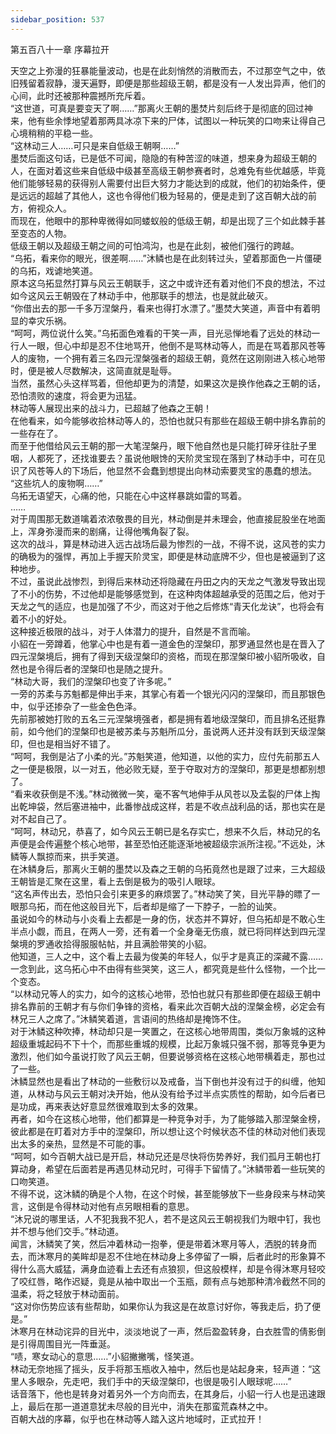 ```yaml
---
sidebar_position: 537
---
```

 第五百八十一章 序幕拉开


天空之上弥漫的狂暴能量波动，也是在此刻悄然的消散而去，不过那空气之中，依旧残留着寂静，漫天遍野，即便是那些超级王朝，都是没有一人发出异声，他们的心间，此时还被那种震撼所充斥着。  
“这世道，可真是要变天了啊……”那离火王朝的墨焚片刻后终于是彻底的回过神来，他有些余悸地望着那两具冰凉下来的尸体，试图以一种玩笑的口吻来让得自己心境稍稍的平稳一些。  
“这林动三人……可只是来自低级王朝啊……”  
墨焚后面这句话，已是低不可闻，隐隐的有种苦涩的味道，想来身为超级王朝的人，在面对着这些来自低级中级甚至高级王朝参赛者时，总难免有些优越感，毕竟他们能够轻易的获得别人需要付出巨大努力才能达到的成就，他们的初始条件，便是远远的超越了其他人，这也令得他们极为轻易的，便是走到了这百朝大战的前方，俯视众人。  
而现在，他眼中的那种卑微得如同蝼蚁般的低级王朝，却是出现了三个如此棘手甚至变态的人物。  
低级王朝以及超级王朝之间的可怕鸿沟，也是在此刻，被他们强行的跨越。  
“乌拓，看来你的眼光，很差啊……”沐鳞也是在此刻转过头，望着那面色一片僵硬的乌拓，戏谑地笑道。  
原本这乌拓显然打算与风云王朝联手，这之中或许还有着对他们不良的想法，不过如今这风云王朝毁在了林动手中，他那联手的想法，也是就此破灭。  
“你借出去的那一千多万涅槃丹，看来也得打水漂了。”墨焚大笑道，声音中有着明显的幸灾乐祸。  
“呵呵，两位说什么笑。”乌拓面色难看的干笑一声，目光忌惮地看了远处的林动一行人一眼，但心中却是忍不住地骂开，他倒不是骂林动等人，而是在骂着那风苍等人的废物，一个拥有着三名四元涅槃强者的超级王朝，竟然在这刚刚进入核心地带时，便是被人尽数解决，这简直就是耻辱。  
当然，虽然心头这样骂着，但他却更为的清楚，如果这次是换作他森之王朝的话，恐怕溃败的速度，将会更为迅猛。  
林动等人展现出来的战斗力，已超越了他森之王朝！  
在他看来，如今能够收拾林动等人的，恐怕也就只有那些在超级王朝中排名靠前的一些存在了。  
而至于他借给风云王朝的那一大笔涅槃丹，眼下他自然也是只能打碎牙往肚子里咽，人都死了，还找谁要去？虽说他眼馋的天阶灵宝现在落到了林动手中，可在见识了风苍等人的下场后，他显然不会蠢到想提出向林动索要灵宝的愚蠢的想法。  
“这些坑人的废物啊……”  
乌拓无语望天，心痛的他，只能在心中这样暴跳如雷的骂着。  
……  
对于周围那无数道噙着浓浓敬畏的目光，林动倒是并未理会，他直接屁股坐在地面上，浑身弥漫而来的剧痛，让得他嘴角裂了裂。  
这次的战斗，算是林动进入远古战场后最为惨烈的一战，不得不说，这风苍的实力的确极为的强悍，再加上手握天阶灵宝，即便是林动底牌不少，但也是被逼到了这种地步。  
不过，虽说此战惨烈，到得后来林动还将隐藏在丹田之内的天龙之气激发导致出现了不小的伤势，不过他却是能够感觉到，在这种肉体超越承受的范围之后，他对于天龙之气的适应，也是加强了不少，而这对于他之后修炼“青天化龙诀”，也将会有着不小的好处。  
这种接近极限的战斗，对于人体潜力的提升，自然是不言而喻。  
小貂在一旁蹲着，他掌心中也是有着一道金色的涅槃印，那罗通显然也是在晋入了四元涅槃境后，拥有了得到天级涅槃印的资格，而现在那涅槃印被小貂所吸收，自然也是令得后者的涅槃印也是随之提升。  
“林动大哥，我们的涅槃印也变了许多呢。”  
一旁的苏柔与苏魁都是伸出手来，其掌心有着一个银光闪闪的涅槃印，而且那银色中，似乎还掺杂了一些金色色泽。  
先前那被她打败的五名三元涅槃境强者，都是拥有着地级涅槃印，而且排名还挺靠前，如今他们的涅槃印也是被苏柔与苏魁所瓜分，虽说两人还并没有跃到天级涅槃印，但也是相当好不错了。  
“呵呵，我倒是沾了小柔的光。”苏魁笑道，他知道，以他的实力，应付先前那五人之一便是极限，以一对五，他必败无疑，至于夺取对方的涅槃印，那更是想都别想了。  
“看来收获倒是不浅。”林动微微一笑，毫不客气地伸手从风苍以及孟裂的尸体上掏出乾坤袋，然后塞进袖中，此番惨战成这样，若是不收点战利品的话，那也实在是对不起自己了。  
“呵呵，林动兄，恭喜了，如今风云王朝已是名存实亡，想来不久后，林动兄的名声便是会传遍整个核心地带，甚至恐怕还能逐渐地被超级宗派所注视。”不远处，沐鳞等人飘掠而来，拱手笑道。  
在沐鳞身后，那离火王朝的墨焚以及森之王朝的乌拓竟然也是跟了过来，三大超级王朝皆是汇聚在这里，看上去倒是极为的吸引人眼球。  
“这名声传出去，恐怕只会引来更多的麻烦罢了。”林动笑了笑，目光平静的瞟了一眼那乌拓，而在他这般目光下，后者却是缩了一下脖子，一脸的讪笑。  
虽说如今的林动与小炎看上去都是一身的伤，状态并不算好，但乌拓却是不敢心生半点小觑，而且，在两人一旁，还有着一个全身毫无伤痕，就已将同样达到四元涅槃境的罗通收拾得服服帖帖，并且满脸带笑的小貂。  
他知道，三人之中，这个看上去最为俊美的年轻人，似乎才是真正的深藏不露……  
一念到此，这乌拓心中不由得有些哭笑，这三人，都究竟是些什么怪物，一个比一个变态。  
“以林动兄等人的实力，如今的这核心地带，恐怕也就只有那些即便在超级王朝中排名靠前的王朝才有与你们争锋的资格，看来此次百朝大战的涅槃金榜，必定会有林兄三人之席了。”沐鳞笑着道，言语间的热络却是掩饰不住。  
对于沐鳞这种吹捧，林动却只是一笑置之，在这核心地带周围，类似万象城的这种超级重城起码不下十个，而那些重城的规模，比起万象城只强不弱，那等竞争更为激烈，他们如今虽说打败了风云王朝，但要说够资格在这核心地带横着走，那也过了一些。  
沐鳞显然也是看出了林动的一些敷衍以及戒备，当下倒也并没有过于的纠缠，他知道，从林动与风云王朝对决开始，他从没有给予过半点实质性的帮助，如今后者已是功成，再来表达好意显然很难取到太多的效果。  
再者，如今在这核心地带，他们都算是一种竞争对手，为了能够踏入那涅槃金榜，彼此都是在盯着对方手中的涅槃印，所以想让这个时候状态不佳的林动对他们表现出太多的亲热，显然是不可能的事。  
“呵呵，如今百朝大战已是开启，林动兄还是尽快将伤势养好，我们孤月王朝也打算动身，希望在后面若是再遇见林动兄时，可得手下留情了。”沐鳞带着一些玩笑的口吻笑道。  
不得不说，这沐鳞的确是个人物，在这个时候，甚至能够放下一些身段来与林动笑言，这倒是令得林动对他有点另眼相看的意思。  
“沐兄说的哪里话，人不犯我我不犯人，若不是这风云王朝视我们为眼中钉，我也并不想与他们交手。”林动道。  
闻言，沐鳞笑了笑，然后冲着林动一抱拳，便是带着沐寒月等人，洒脱的转身而去，而沐寒月的美眸却是忍不住地在林动身上多停留了一瞬，后者此时的形象算不得什么高大威猛，满身血迹看上去还有点狼狈，但这般模样，却是令得沐寒月轻咬了咬红唇，略作迟疑，竟是从袖中取出一个玉瓶，颇有点与她那种清冷截然不同的温柔，将之轻放于林动面前。  
“这对你伤势应该有些帮助，如果你认为我这是在故意讨好你，等我走后，扔了便是。”  
沐寒月在林动诧异的目光中，淡淡地说了一声，然后盈盈转身，白衣胜雪的倩影倒是引得周围目光一阵垂涎。  
“啧，寒女动心的意思……”小貂撇撇嘴，怪笑道。  
林动无奈地摇了摇头，反手将那玉瓶收入袖中，然后也是站起身来，轻声道：“这里人多眼杂，先走吧，我们手中的天级涅槃印，也很是吸引人眼球呢……”  
话音落下，他也是转身对着另外一个方向而去，在其身后，小貂一行人也是迅速跟上，最后在那一道道意犹未尽般的目光中，消失在那蛮荒森林之中。  
百朝大战的序幕，似乎也在林动等人踏入这片地域时，正式拉开！  
  
  
